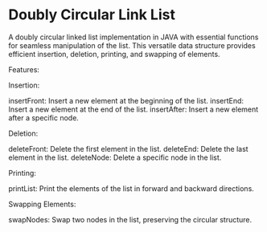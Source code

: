 # Doubly Circular Link List
 A doubly circular linked list implementation in JAVA with essential functions for seamless manipulation of the list. This versatile data structure provides efficient insertion, deletion, printing, and swapping of elements.

Features:

Insertion:

insertFront: Insert a new element at the beginning of the list.
insertEnd: Insert a new element at the end of the list.
insertAfter: Insert a new element after a specific node.

Deletion:

deleteFront: Delete the first element in the list.
deleteEnd: Delete the last element in the list.
deleteNode: Delete a specific node in the list.

Printing:

printList: Print the elements of the list in forward and backward directions.

Swapping Elements:

swapNodes: Swap two nodes in the list, preserving the circular structure.
